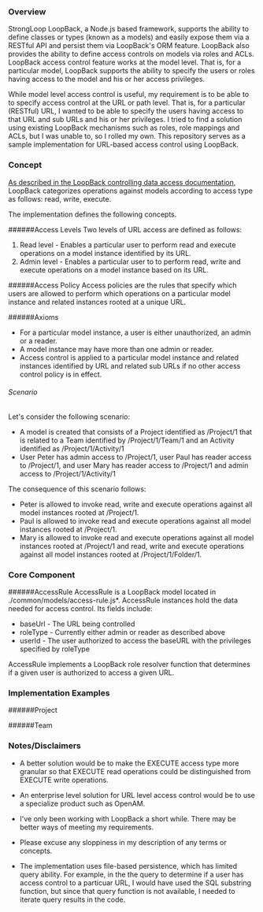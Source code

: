 ### Overview
StrongLoop LoopBack, a Node.js based framework, supports the ability
to define classes or types (known as a models) and easily expose them
via a RESTful API and persist them via LoopBack's ORM feature.  LoopBack also 
provides the ability to define access controls on models
via roles and ACLs.  LoopBack access control feature works at the model level.
That is, for a particular model, LoopBack supports the ability
to specify the users or roles having access to the model
and his or her access privileges.   

While model level access control is useful, my requirement
is to be able to to specify access control at the URL or path level.  That is,
for a particular (RESTful) URL, I wanted to be able to specify the users
having access to that URL and sub URLs and his or her privileges.  I tried to find
a solution using existing LoopBack mechanisms such as roles, role mappings and ACLs,
but I was unable to, so I rolled my own.
This repository serves as a sample implementation for URL-based
access control using LoopBack.  

### Concept
[As described in the LoopBack controlling data access documentation](http://docs.strongloop.com/display/public/LB/Controlling+data+access),
LoopBack categorizes operations against models according to 
access type as follows: read, write, execute. 

The implementation defines the following concepts.

######Access Levels
Two levels of URL access are defined as follows:

1. Read level - Enables a particular user to perform read and execute operations on a model
instance identified by its URL.
2. Admin level - Enables a particular user to to perform read, write and execute operations
on a model instance based on its URL.

######Access Policy
Access policies are the rules that specify which users are allowed to
perform which operations on a particular model instance and related instances rooted
at a unique URL.

######Axioms
* For a particular model instance, a user is either unauthorized, an admin or a reader.
* A model instance may have more than one admin or reader.
* Access control is applied to a particular model instance and related instances identified by URL and related sub URLs if no other access control policy is in effect.

###### Scenario
Let's consider the following scenario:
* A model is created that consists of a Project identified as /Project/1 that is related to a Team identified by /Project/1/Team/1 and an Activity identified as /Project/1/Activity/1
* User Peter has admin access to /Project/1, user Paul has reader access to /Project/1, and user Mary has reader access to /Project/1 and admin access to /Project/1/Activity/1
 
The consequence of this scenario follows:

* Peter is allowed to invoke read, write and execute operations against all model instances rooted at /Project/1.  
* Paul is allowed to invoke read and execute operations against all model instances rooted at /Project/1. 
* Mary is allowed to invoke read and execute operations against all model instances rooted at /Project/1 and read, write and execute operations against all model instances rooted at /Project/1/Folder/1.

### Core Component
######AccessRule
AccessRule is a LoopBack model located in ./common/models/access-rule.js*. AccessRule instances hold the data needed for access control.  Its fields include:
* baseUrl - The URL being controlled
* roleType - Currently either admin or reader as described above
* userId - The user authorized to access the baseURL with the privileges specified by roleType
 
AccessRule implements a LoopBack role resolver function that determines if a given user is authorized to access a given URL.  

### Implementation Examples 
######Project

######Team

### Notes/Disclaimers
* A better solution would be to make the EXECUTE access type
more granular so that EXECUTE read operations could be
distinguished from EXECUTE write operations.

* An enterprise level solution for URL level access control
would be to use a specialize product such as OpenAM.

* I've only been working with LoopBack a short while. There may
be better ways of meeting my requirements.

* Please excuse any sloppiness in my description of any terms 
or concepts. 

* The implementation uses file-based persistence, which has limited query ability.  For example, in the the query to determine if a user has access control to a particuar URL, I would have used the SQL substring function, but since that query function is not available, I needed to iterate query results in the code.

